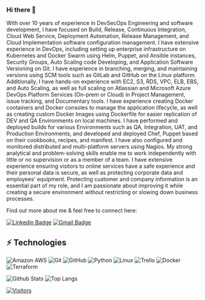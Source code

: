 ### Hi there 👋

<!-- Introduce yourself and give a brief introduction about yourself here.  Also include what tech you're interested in and what you are currently learning -->
With over 10 years of experience in DevSecOps Engineering and software
development, I have focused on Build, Release, Continuous Integration, Cloud Web
Service, Deployment Automation, Release Management, and Cloud
Implementation software configuration management. I have extensive experience
in DevOps, including setting up enterprise infrastructure on Kubernetes and Docker
Swarm using Helm, Puppet, and Ansible instances, Security Groups, Auto Scaling
code Developing, and Application Software Versioning on Git. I have experience in
branching, merging, and maintaining versions using SCM tools such as GitLab and
GitHub on the Linux platform. Additionally, I have hands-on experience with EC2,
S3, RDS, VPC, ELB, EBS, and Auto Scaling, as well as full scaling on Atlassian and
Microsoft Azure DevOps Platform Services (On-prem or Cloud) in Project
Management, issue tracking, and Documentary tools.
I have experience creating Docker containers and Docker consoles to manage the
application lifecycle, as well as creating custom Docker Images using Dockerfile for
easier replication of DEV and QA Environments on local machines. I have
performed and deployed builds for various Environments such as QA, Integration,
UAT, and Production Environments, and developed and deployed Chef, Puppet
based on their cookbooks, recipes, and manifest. I have also configured and
monitored distributed and multi-platform servers using Nagios.
My strong analytical and problem-solving skills enable me to work independently
with little or no supervision or as a member of a team. I have extensive experience
ensuring visitors to online services have a safe experience and their personal data is
secure, as well as protecting corporate data and employees' equipment. Protecting
customer and company information is an essential part of my role, and I am
passionate about improving it while creating a secure environment without
restricting or slowing down business processes.

Find out more about me & feel free to connect here:

<!-- Replace the fields below with the information requested. Remember to remove the encapsulating <> characters. For spaces in names, use %20 (e.g. Broadus%20Palmer) -->

[![Linkedin Badge](https://img.shields.io/badge/-Farshid%20Rahimi-blue?style=flat-square&logo=Linkedin&logoColor=white&link=https://www.linkedin.com/in/farshid-rahimi/)](https://www.linkedin.com/in/farshid-rahimi/)
[![Gmail Badge](https://img.shields.io/badge/-farshidrahimi.ca@gmail.com-c14438?style=flat-square&logo=Gmail&logoColor=white&link=mailto:farshidrahimi.ca@gmail.com)](mailto:farshidrahimi.ca@gmail.com)

## ⚡ Technologies

<!-- Check out the Badges folder for more badges -->

![Amazon AWS](https://img.shields.io/badge/Amazon%20AWS-232F3E?style=flat-square&logo=amazon-aws)
![Git](https://img.shields.io/badge/-Git-black?style=flat-square&logo=git)
![GitHub](https://img.shields.io/badge/-GitHub-181717?style=flat-square&logo=github)
![Python](https://img.shields.io/badge/-Python-black?style=flat-square&logo=Python)
![Linux](https://img.shields.io/badge/Linux-FCC624?style=flat-square&logo=linux&logoColor=black)
![Trello](https://img.shields.io/badge/Trello-%23026AA7.svg?style=flat-square&logo=Trello&logoColor=white)
![Docker](https://img.shields.io/badge/docker-%230db7ed.svg?style=for-the-badge&logo=docker&logoColor=white)
![Terraform](https://img.shields.io/badge/terraform-%235835CC.svg?style=for-the-badge&logo=terraform&logoColor=white)

<!-- Replace the fields below with the information requested. Remember to remove the encapsulating <> characters. -->

![Github Stats](https://github-readme-stats.vercel.app/api?username=LevelUpInTech&count_private=true&show_icons=true&include_all_commits=true)
![Top Langs](https://github-readme-stats.vercel.app/api/top-langs/?username=LevelUpInTech&hide=TeX&layout=compact)


<!-- [![Visitors](https://api.visitorbadge.io/api/visitors?path=LevelUpInTech%2FLevelUpInTech&label=VISITORS&countColor=%23263759)](https://visitorbadge.io/status?path=LevelUpInTech%2FLevelUpInTech) -->

[![Visitors](https://api.visitorbadge.io/api/visitors?path=https%3A%2F%2Fgithub.com%2FFalc00n007&label=Visitors&countColor=%23263759&style=flat)](https://visitorbadge.io/status?path=Falc00n007)
